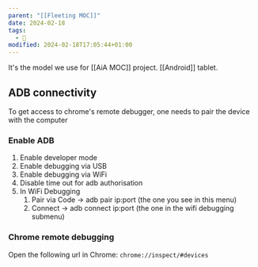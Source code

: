 ```yaml
---
parent: "[[Fleeting MOC]]"
date: 2024-02-18
tags:
  - 🦠
modified: 2024-02-18T17:05:44+01:00
---
```


It's the model we use for [[AiA MOC]] project. [[Android]] tablet.

## ADB connectivity

To get access to chrome's remote debugger, one needs to pair the device with the computer

### Enable ADB

1. Enable developer mode
2. Enable debugging via USB
3. Enable debugging via WiFi
4. Disable time out for adb authorisation
5. In WiFi Debugging 
	1. Pair via Code -> adb pair ip:port (the one you see in this menu)
	2. Connect -> adb connect ip:port (the one in the wifi debugging submenu)

### Chrome remote debugging

Open the following url in Chrome: `chrome://inspect/#devices`